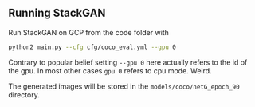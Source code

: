 ## Running StackGAN
Run StackGAN on GCP from the code folder with
```bash
python2 main.py --cfg cfg/coco_eval.yml --gpu 0
```
Contrary to popular belief setting `--gpu 0` here actually refers to the id of the gpu. In most other cases `gpu 0` refers to cpu mode. Weird.

The generated images will be stored in the `models/coco/netG_epoch_90` directory.
